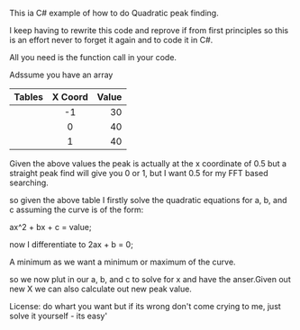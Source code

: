 ﻿
This ia C# example of how to do Quadratic peak finding.

I keep having to rewrite this code and reprove if from first principles so this is an effort never to forget it again and to code it in C#. 

All you need is the function call in your code.

Adssume you have an array

| Tables        | X Coord | Value  |
| ------------- |:-------:| ---:|
|               | -1      | 30 |
|               | 0       | 40 |
|               | 1       | 40 |

Given the above values the peak is actually at the x coordinate of 0.5 but a straight peak find will give you 0 or 1, but I want 0.5 for my FFT based searching.

so given the above table I firstly solve the quadratic equations for a, b, and c assuming the curve is of the form:

ax^2 + bx + c = value;

now I differentiate to 2ax + b = 0;

A minimum as we want a minimum or maximum of the curve.

so we now plut in our a, b, and c to solve for x and have the anser.Given out new X we can also calculate out new peak value.

License: do whart you want but if its wrong don't come crying to me, just solve it yourself - its easy'
